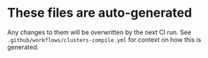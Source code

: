 # These files are auto-generated

Any changes to them will be overwritten by the next CI run.
See `.github/workflows/clusters-compile.yml` for context on how this is generated.
